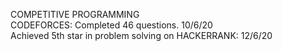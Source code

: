 COMPETITIVE PROGRAMMING                                                                                                              
CODEFORCES: Completed 46 questions. 10/6/20                                                                                           
Achieved 5th star in problem solving on HACKERRANK: 12/6/20                                                                             
